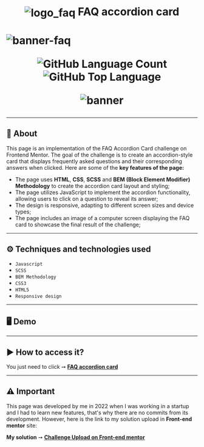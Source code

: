 <h1 align="center">
    <img alt="logo_faq" align="center" src="https://github.com/salvedojuliao/page_faq-accordion-card-main/assets/44206400/d408c47d-74fc-42ea-9eae-82d8788e92c4" /> FAQ accordion card </h1> 
<h1>
  
![banner-faq](https://github.com/salvedojuliao/page_faq-accordion-card-main/assets/44206400/05b13a42-7bd2-4275-a89a-3f5fe46c7e8b)

 <p align="center">
<img alt="GitHub Language Count" src="https://img.shields.io/github/languages/count/salvedojuliao/page_faq-accordion-card-main" />
<img alt="GitHub Top Language" src="https://img.shields.io/github/languages/top/salvedojuliao/page_order-summary" />
</p>

<p align="center">
 <img alt="banner" align="center" src="http://img.shields.io/static/v1?label=STATUS&message=%20FINISHED&color=GREEN&style=for-the-badge" />
</p>

***
  
## 📌 About 

This page is an implementation of the FAQ Accordion Card challenge on Frontend Mentor. The goal of the challenge is to create an accordion-style card that displays frequently asked questions and their corresponding answers when clicked. Here are some of the **key features of the page:**

- The page uses **HTML**, **CSS**, **SCSS** and **BEM (Block Element Modifier) Methodology** to create the accordion card layout and styling;
- The page utilizes JavaScript to implement the accordion functionality, allowing users to click on a question to reveal its answer;
- The design is responsive, adapting to different screen sizes and device types;
- The page includes an image of a computer screen displaying the FAQ card to showcase the final result of the challenge;  
    
***

## ⚙️ Techniques and technologies used
- ``Javascript``
- ``SCSS``
- ``BEM Methodology``
- ``CSS3``
- ``HTML5``
- ``Responsive design``
  
***

## 🖥️ Demo  


***

## ▶️ How to access it?
You just need to click ➙ <b><a href="https://salvedojuliao.github.io/page_faq-accordion-card-main/">FAQ accordion card </a></b>

***

## ⚠️ Important
This page was developed by me in 2022 when I was working in a startup and I had to learn new features, that's why there are no commits from its development. However, here is the link to
my solution upload in **Front-end mentor** site:

**My solution** ➙ <b><a href="https://www.frontendmentor.io/solutions/responsive-landing-using-js-and-scss-ZhlouK8XRA"> Challenge Upload on Front-end mentor </a></b>
